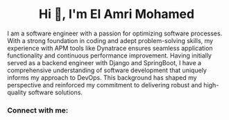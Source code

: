 <h1 align="center">Hi 👋, I'm El Amri Mohamed</h1>
I am a software engineer with a passion for optimizing software processes. With a strong foundation in coding and adept problem-solving skills, my experience with APM tools like Dynatrace ensures seamless application functionality and continuous performance improvement. Having initially served as a backend engineer with Django and SpringBoot, I have a comprehensive understanding of software development that uniquely informs my approach to DevOps. This background has shaped my perspective and reinforced my commitment to delivering robust and high-quality software solutions.

<h3 align="left">Connect with me:</h3>
<p align="left">
